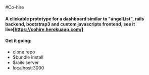 
#Co-hire 

#### A clickable prototype for a dashboard similar to "angelList", rails backend, bootstrap3 and custom javascripts frontend, see it live[https://cohire.herokuapp.com/]

#### Get it going:

- clone repo
- $bundle install
- $rails server
- localhost:3000

